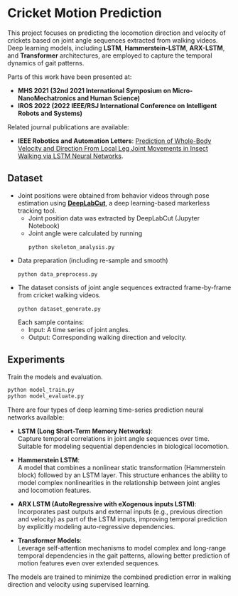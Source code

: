 # Cricket Motion Prediction

This project focuses on predicting the locomotion direction and velocity of crickets based on joint angle sequences extracted from walking videos. Deep learning models, including **LSTM**, **Hammerstein-LSTM**, **ARX-LSTM**,  and **Transformer** architectures, are employed to capture the temporal dynamics of gait patterns.

Parts of this work have been presented at: 
- **MHS  2021 (32nd 2021 International Symposium on Micro-NanoMechatronics and Human Science)** 
- **IROS 2022 (2022 IEEE/RSJ International Conference on Intelligent Robots and Systems)**

Related journal publications are available:
- **IEEE Robotics and Automation Letters**: [Prediction of Whole-Body Velocity and Direction From Local Leg Joint Movements in Insect Walking via LSTM Neural Networks](https://ieeexplore.ieee.org/document/9832735).


## Dataset

- Joint positions were obtained from behavior videos through pose estimation using **[DeepLabCut](https://github.com/DeepLabCut/DeepLabCut)**, a deep learning-based markerless tracking tool.
    - Joint position data was extracted by DeepLabCut (Jupyter Notebook)
    - Joint angle were calculated by running <pre> ```python skeleton_analysis.py``` </pre>
- Data preparation (including re-sample and smooth) <pre> ```python data_preprocess.py``` </pre>
- The dataset consists of joint angle sequences extracted frame-by-frame from cricket walking videos. <pre> ```python dataset_generate.py``` </pre> Each sample contains:
  - Input: A time series of joint angles.
  - Output: Corresponding walking direction and velocity. 

## Experiments

Train the models and evaluation.
```bash
python model_train.py
python model_evaluate.py
```

There are four types of deep learning time-series prediction neural networks available:

- **LSTM (Long Short-Term Memory Networks)**:  
  Capture temporal correlations in joint angle sequences over time. Suitable for modeling sequential dependencies in biological locomotion.

- **Hammerstein LSTM**:  
  A model that combines a nonlinear static transformation (Hammerstein block) followed by an LSTM layer. This structure enhances the ability to model complex nonlinearities in the relationship between joint angles and locomotion features.

- **ARX LSTM (AutoRegressive with eXogenous inputs LSTM)**:  
  Incorporates past outputs and external inputs (e.g., previous direction and velocity) as part of the LSTM inputs, improving temporal prediction by explicitly modeling auto-regressive dependencies.

- **Transformer Models**:  
  Leverage self-attention mechanisms to model complex and long-range temporal dependencies in the gait patterns, allowing better prediction of motion features even over extended sequences.

The models are trained to minimize the combined prediction error in walking direction and velocity using supervised learning.
